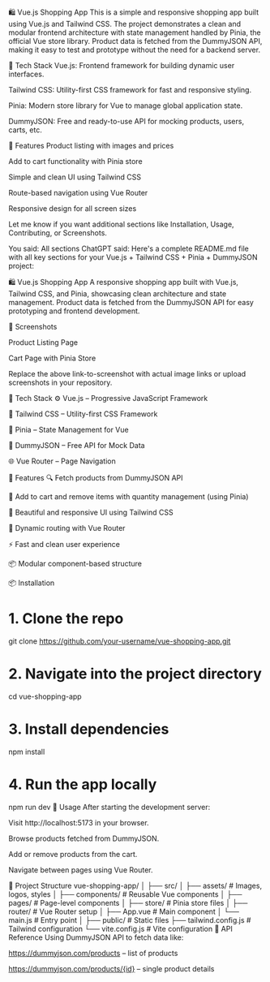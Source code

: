 
🛍️ Vue.js Shopping App
This is a simple and responsive shopping app built using Vue.js and Tailwind CSS. The project demonstrates a clean and modular frontend architecture with state management handled by Pinia, the official Vue store library. Product data is fetched from the DummyJSON API, making it easy to test and prototype without the need for a backend server.

🔧 Tech Stack
Vue.js: Frontend framework for building dynamic user interfaces.

Tailwind CSS: Utility-first CSS framework for fast and responsive styling.

Pinia: Modern store library for Vue to manage global application state.

DummyJSON: Free and ready-to-use API for mocking products, users, carts, etc.

🚀 Features
Product listing with images and prices

Add to cart functionality with Pinia store

Simple and clean UI using Tailwind CSS

Route-based navigation using Vue Router

Responsive design for all screen sizes

Let me know if you want additional sections like Installation, Usage, Contributing, or Screenshots.

You said:
All sections 
ChatGPT said:
Here's a complete README.md file with all key sections for your Vue.js + Tailwind CSS + Pinia + DummyJSON project:

🛍️ Vue.js Shopping App
A responsive shopping app built with Vue.js, Tailwind CSS, and Pinia, showcasing clean architecture and state management. Product data is fetched from the DummyJSON API for easy prototyping and frontend development.

📸 Screenshots

Product Listing Page


Cart Page with Pinia Store

Replace the above link-to-screenshot with actual image links or upload screenshots in your repository.

🧰 Tech Stack
⚙️ Vue.js – Progressive JavaScript Framework

🎨 Tailwind CSS – Utility-first CSS Framework

🧠 Pinia – State Management for Vue

🔌 DummyJSON – Free API for Mock Data

🌐 Vue Router – Page Navigation

🚀 Features
🔍 Fetch products from DummyJSON API

🛒 Add to cart and remove items with quantity management (using Pinia)

💅 Beautiful and responsive UI using Tailwind CSS

🔄 Dynamic routing with Vue Router

⚡ Fast and clean user experience

📦 Modular component-based structure

📦 Installation
# 1. Clone the repo
git clone https://github.com/your-username/vue-shopping-app.git

# 2. Navigate into the project directory
cd vue-shopping-app

# 3. Install dependencies
npm install

# 4. Run the app locally
npm run dev
🔧 Usage
After starting the development server:

Visit http://localhost:5173 in your browser.

Browse products fetched from DummyJSON.

Add or remove products from the cart.

Navigate between pages using Vue Router.

📁 Project Structure
vue-shopping-app/
│
├── src/
│   ├── assets/               # Images, logos, styles
│   ├── components/           # Reusable Vue components
│   ├── pages/                # Page-level components
│   ├── store/                # Pinia store files
│   ├── router/               # Vue Router setup
│   ├── App.vue               # Main component
│   └── main.js               # Entry point
│
├── public/                   # Static files
├── tailwind.config.js        # Tailwind configuration
└── vite.config.js            # Vite configuration
📡 API Reference
Using DummyJSON API to fetch data like:

https://dummyjson.com/products – list of products

https://dummyjson.com/products/{id} – single product details
